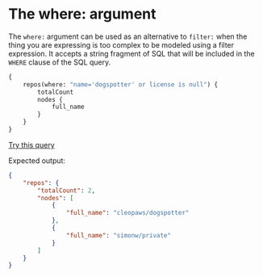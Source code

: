 # The where: argument

The `where:` argument can be used as an alternative to `filter:` when the thing you are expressing is too complex to be modeled using a filter expression. It accepts a string fragment of SQL that will be included in the `WHERE` clause of the SQL query.

```graphql
{
    repos(where: "name='dogspotter' or license is null") {
        totalCount
        nodes {
            full_name
        }
    }
}
```
[Try this query](https://datasette-graphql-demo.datasette.io/graphql/fixtures?query=%0A%7B%0A%20%20%20%20repos%28where%3A%20%22name%3D%27dogspotter%27%20or%20license%20is%20null%22%29%20%7B%0A%20%20%20%20%20%20%20%20totalCount%0A%20%20%20%20%20%20%20%20nodes%20%7B%0A%20%20%20%20%20%20%20%20%20%20%20%20full_name%0A%20%20%20%20%20%20%20%20%7D%0A%20%20%20%20%7D%0A%7D%0A)

Expected output:

```json
{
    "repos": {
        "totalCount": 2,
        "nodes": [
            {
                "full_name": "cleopaws/dogspotter"
            },
            {
                "full_name": "simonw/private"
            }
        ]
    }
}
```
